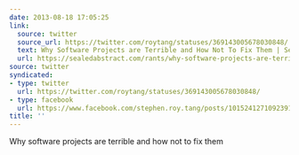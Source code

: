 ```yaml
---
date: 2013-08-18 17:05:25
link:
  source: twitter
  source_url: https://twitter.com/roytang/statuses/369143005678030848/
  text: Why Software Projects are Terrible and How Not To Fix Them | Sealed Abstract
  url: https://sealedabstract.com/rants/why-software-projects-are-terrible-and-how-not-to-fix-them/
source: twitter
syndicated:
- type: twitter
  url: https://twitter.com/roytang/statuses/369143005678030848/
- type: facebook
  url: https://www.facebook.com/stephen.roy.tang/posts/10152412710923912
title: ''
---
```


Why software projects are terrible and how not to fix them